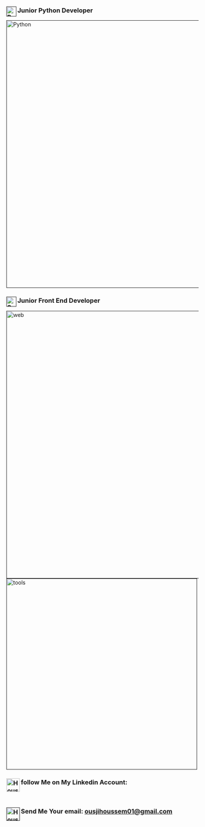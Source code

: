 ### [<img align="left" alt="Python" width="26px" src="https://github.com/abranhe/programming-languages-logos/blob/master/src/python/python_128x128.png" />]()Junior Python Developer 
[<img  alt="Python" width="700px" src="https://user-images.githubusercontent.com/86334640/125223146-8f93d200-e2cb-11eb-8676-5a6fb851f12f.png" />]()
### [<img align="left" alt="SQL" width="26px" src="https://image.flaticon.com/icons/png/128/841/841364.png" />]()Junior Front End Developer
[<img  alt="web" width="700px" src="https://user-images.githubusercontent.com/86334640/125225857-3f6b3e80-e2d0-11eb-868b-837447324d1f.png" />]()
[<img  alt="tools" width="500px" src="https://user-images.githubusercontent.com/86334640/125228115-7e9b8e80-e2d4-11eb-9a1d-dfe0c0c08b15.png" />]()
<!--
- 🔭 I’m currently a computer science student and Freelancer
- 🌱 I’m currently learning python and frontend Developement
- 👯 I’m looking to contribute more and more
- ⚡ Fun fact: My friends tell me that i'm the lonely one but actually im not alone with my laptop
-->
### follow Me on My Linkedin Account: [<img align="left" alt="Houssem Ousji | LinkedIn" width="35px" src="https://image.flaticon.com/icons/png/512/174/174857.png" />](https://www.linkedin.com/in/ousji-houssem-601532206/)
<br />

### Send Me Your email: [<img align="left" alt="Houssem Ousji | Gmail" width="35px" src="https://image.flaticon.com/icons/png/512/888/888853.png" />]()ousjihoussem01@gmail.com


<br />
